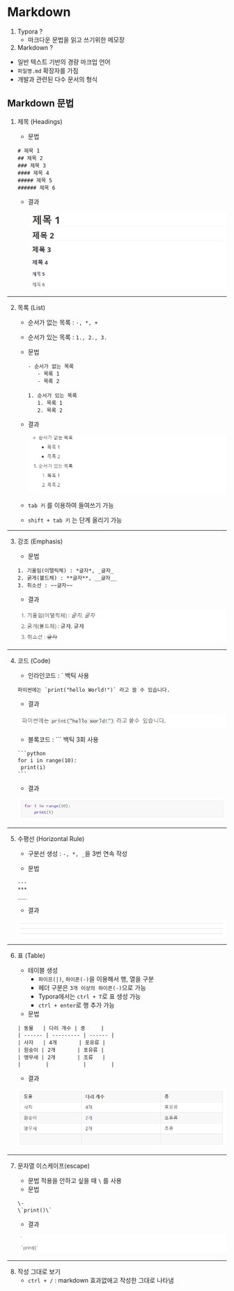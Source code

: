 # Markdown

1. Typora ?
   - 마크다운 문법을 읽고 쓰기위한 메모장
2.  Markdown ?
   - 일반 텍스트 기반의 경량 마크업 언어
   - `파일명.md` 확장자를 가짐
   - 개발과 관련된 다수 문서의 형식



## 	Markdown 문법

1. 제목 (Headings)

   - 문법

   ``` 
   # 제목 1
   ## 제목 2
   ### 제목 3
   #### 제목 4
   ##### 제목 5
   ###### 제목 6
   ```

   - 결과

     ![md_title](Md.assets/md_title.png)

---

2. 목록 (List)

   - 순서가 없는 목록 : `-, *, +`

   - 순서가 있는 목록 : `1., 2., 3.`

   - 문법

     ```
     - 순서가 없는 목록
     	- 목록 1
     	- 목록 2
     
     1. 순서가 있는 목록
     	1. 목록 1
     	2. 목록 2
     ```

   - 결과

     ![md_list](Md.assets/md_list.png)

   - `tab 키` 를 이용하여 들여쓰기 가능

   - `shift + tab 키` 는 단계 올리기 가능

---

3. 강조 (Emphasis)

   - 문법

   ```
   1. 기울임(이탤릭체) : *글자*, _글자_
   2. 굵게(볼드체) : **글자**, __글자__
   3. 취소선 : ~~글자~~
   ```

   - 결과

   ![md_emphasis](Md.assets/md_emphasis.png)

---

4. 코드 (Code)

   - 인라인코드 : ` 백틱 사용

   ```
   파이썬에는 `print("hello World!")` 라고 쓸 수 있습니다.
   ```

   - 결과

   ![md_code](Md.assets/md_code.png)

   - 블록코드 : ``` 백틱 3회 사용

   ````
   ```python
   for i in range(10):
   	print(i)
   ```
   ````

   - 결과

   ![md_blockcodel](Md.assets/md_blockcodel.png)

---

5. 수평선 (Horizontal Rule)

   - 구분선 생성 : `-, *, _`을 3번 연속 작성

   - 문법

   ```
   ---
   ***
   ___
   ```

   - 결과

   ![md_horizontal](Md.assets/md_horizontal.png)

---

6. 표 (Table)

   - 테이블 생성
     - `파이프(|)`, `하이픈(-)`을 이용해서 행, 열을 구분
     - 헤더 구분은 `3개 이상의 하이픈(-)`으로 가능
     - Typora에서는 `ctrl + T`로 표 생성 가능
     - `ctrl + enter`로 행 추가 가능
   - 문법

   ```
   | 동물   | 다리 개수 | 종     |
   | ------ | --------- | ------ |
   | 사자   | 4개       | 포유류 |
   | 원숭이 | 2개       | 포유류 |
   | 앵무새 | 2개       | 조류   |
   |        |           |        |
   ```

   - 결과

   ![md_table](Md.assets/md_table.png)

---

7. 문자열 이스케이프(escape)

   - 문법 적용을 안하고 싶을 때 `\` 를 사용
   - 문법

   ```
   \-
   \`print()\`
   ```

   - 결과

   ![md_escape](Md.assets/md_escape.png)

---

8. 작성 그대로 보기
   - `ctrl + /` : markdown 효과없애고 작성한 그대로 나타냄
